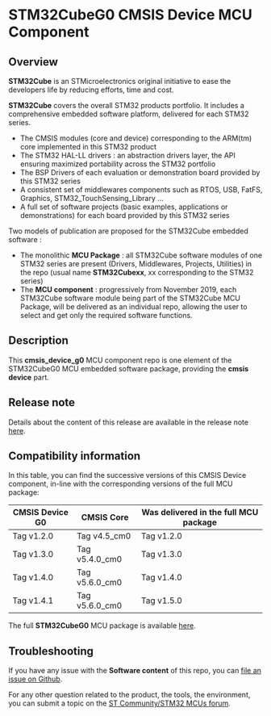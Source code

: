 # STM32CubeG0 CMSIS Device MCU Component

## Overview

**STM32Cube** is an STMicroelectronics original initiative to ease the developers life by reducing efforts, time and cost.

**STM32Cube** covers the overall STM32 products portfolio. It includes a comprehensive embedded software platform, delivered for each STM32 series.
   * The CMSIS modules (core and device) corresponding to the ARM(tm) core implemented in this STM32 product
   * The STM32 HAL-LL drivers : an abstraction drivers layer, the API ensuring maximized portability across the STM32 portfolio
   * The BSP Drivers of each evaluation or demonstration board provided by this STM32 series
   * A consistent set of middlewares components such as RTOS, USB, FatFS, Graphics, STM32_TouchSensing_Library ...
   * A full set of software projects (basic examples, applications or demonstrations) for each board provided by this STM32 series

Two models of publication are proposed for the STM32Cube embedded software :
   * The monolithic **MCU Package** : all STM32Cube software modules of one STM32 series are present (Drivers, Middlewares, Projects, Utilities) in the repo (usual name **STM32Cubexx**, xx corresponding to the STM32 series)
   * The **MCU component** : progressively from November 2019, each STM32Cube software module being part of the STM32Cube MCU Package, will be delivered as an individual repo, allowing the user to select and get only the required software functions.

## Description

This **cmsis_device_g0** MCU component repo is one element of the STM32CubeG0 MCU embedded software package, providing the **cmsis device** part.

## Release note

Details about the content of this release are available in the release note [here](https://htmlpreview.github.io/?https://github.com/STMicroelectronics/cmsis_device_g0/blob/master/Release_Notes.html).

## Compatibility information

In this table, you can find the successive versions of this CMSIS Device component, in-line with the corresponding versions of the full MCU package:

CMSIS Device G0 | CMSIS Core     | Was delivered in the full MCU package
--------------- | -------------- | -------------------------------------
Tag v1.2.0      | Tag v4.5_cm0   | Tag v1.2.0
Tag v1.3.0      | Tag v5.4.0_cm0 | Tag v1.3.0
Tag v1.4.0      | Tag v5.6.0_cm0 | Tag v1.4.0
Tag v1.4.1      | Tag v5.6.0_cm0 | Tag v1.5.0

The full **STM32CubeG0** MCU package is available [here](https://github.com/STMicroelectronics/STM32CubeG0).

## Troubleshooting
If you have any issue with the **Software content** of this repo, you can [file an issue on Github](https://github.com/STMicroelectronics/cmsis_device_g0/issues/new).

For any other question related to the product, the tools, the environment, you can submit a topic on the [ST Community/STM32 MCUs forum](https://community.st.com/s/group/0F90X000000AXsASAW/stm32-mcus).
